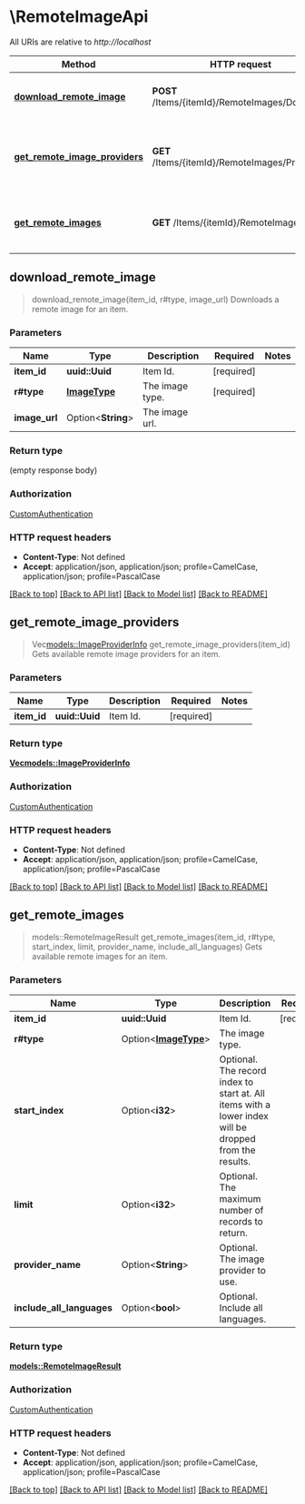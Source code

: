 # \RemoteImageApi

All URIs are relative to *http://localhost*

Method | HTTP request | Description
------------- | ------------- | -------------
[**download_remote_image**](RemoteImageApi.md#download_remote_image) | **POST** /Items/{itemId}/RemoteImages/Download | Downloads a remote image for an item.
[**get_remote_image_providers**](RemoteImageApi.md#get_remote_image_providers) | **GET** /Items/{itemId}/RemoteImages/Providers | Gets available remote image providers for an item.
[**get_remote_images**](RemoteImageApi.md#get_remote_images) | **GET** /Items/{itemId}/RemoteImages | Gets available remote images for an item.



## download_remote_image

> download_remote_image(item_id, r#type, image_url)
Downloads a remote image for an item.

### Parameters


Name | Type | Description  | Required | Notes
------------- | ------------- | ------------- | ------------- | -------------
**item_id** | **uuid::Uuid** | Item Id. | [required] |
**r#type** | [**ImageType**](.md) | The image type. | [required] |
**image_url** | Option<**String**> | The image url. |  |

### Return type

 (empty response body)

### Authorization

[CustomAuthentication](../README.md#CustomAuthentication)

### HTTP request headers

- **Content-Type**: Not defined
- **Accept**: application/json, application/json; profile=CamelCase, application/json; profile=PascalCase

[[Back to top]](#) [[Back to API list]](../README.md#documentation-for-api-endpoints) [[Back to Model list]](../README.md#documentation-for-models) [[Back to README]](../README.md)


## get_remote_image_providers

> Vec<models::ImageProviderInfo> get_remote_image_providers(item_id)
Gets available remote image providers for an item.

### Parameters


Name | Type | Description  | Required | Notes
------------- | ------------- | ------------- | ------------- | -------------
**item_id** | **uuid::Uuid** | Item Id. | [required] |

### Return type

[**Vec<models::ImageProviderInfo>**](ImageProviderInfo.md)

### Authorization

[CustomAuthentication](../README.md#CustomAuthentication)

### HTTP request headers

- **Content-Type**: Not defined
- **Accept**: application/json, application/json; profile=CamelCase, application/json; profile=PascalCase

[[Back to top]](#) [[Back to API list]](../README.md#documentation-for-api-endpoints) [[Back to Model list]](../README.md#documentation-for-models) [[Back to README]](../README.md)


## get_remote_images

> models::RemoteImageResult get_remote_images(item_id, r#type, start_index, limit, provider_name, include_all_languages)
Gets available remote images for an item.

### Parameters


Name | Type | Description  | Required | Notes
------------- | ------------- | ------------- | ------------- | -------------
**item_id** | **uuid::Uuid** | Item Id. | [required] |
**r#type** | Option<[**ImageType**](.md)> | The image type. |  |
**start_index** | Option<**i32**> | Optional. The record index to start at. All items with a lower index will be dropped from the results. |  |
**limit** | Option<**i32**> | Optional. The maximum number of records to return. |  |
**provider_name** | Option<**String**> | Optional. The image provider to use. |  |
**include_all_languages** | Option<**bool**> | Optional. Include all languages. |  |[default to false]

### Return type

[**models::RemoteImageResult**](RemoteImageResult.md)

### Authorization

[CustomAuthentication](../README.md#CustomAuthentication)

### HTTP request headers

- **Content-Type**: Not defined
- **Accept**: application/json, application/json; profile=CamelCase, application/json; profile=PascalCase

[[Back to top]](#) [[Back to API list]](../README.md#documentation-for-api-endpoints) [[Back to Model list]](../README.md#documentation-for-models) [[Back to README]](../README.md)

